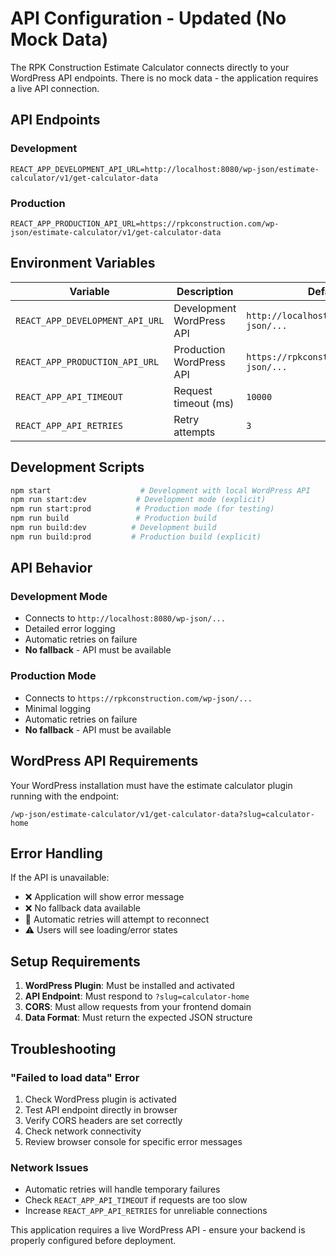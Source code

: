 # API Configuration - Updated (No Mock Data)

The RPK Construction Estimate Calculator connects directly to your WordPress API endpoints. There is no mock data - the application requires a live API connection.

## API Endpoints

### Development

```
REACT_APP_DEVELOPMENT_API_URL=http://localhost:8080/wp-json/estimate-calculator/v1/get-calculator-data
```

### Production

```
REACT_APP_PRODUCTION_API_URL=https://rpkconstruction.com/wp-json/estimate-calculator/v1/get-calculator-data
```

## Environment Variables

| Variable                        | Description               | Default                                   | Example              |
| ------------------------------- | ------------------------- | ----------------------------------------- | -------------------- |
| `REACT_APP_DEVELOPMENT_API_URL` | Development WordPress API | `http://localhost:8080/wp-json/...`       | Your local WordPress |
| `REACT_APP_PRODUCTION_API_URL`  | Production WordPress API  | `https://rpkconstruction.com/wp-json/...` | Live WordPress site  |
| `REACT_APP_API_TIMEOUT`         | Request timeout (ms)      | `10000`                                   | `15000`              |
| `REACT_APP_API_RETRIES`         | Retry attempts            | `3`                                       | `5`                  |

## Development Scripts

```bash
npm start                    # Development with local WordPress API
npm run start:dev           # Development mode (explicit)
npm run start:prod          # Production mode (for testing)
npm run build               # Production build
npm run build:dev          # Development build
npm run build:prod         # Production build (explicit)
```

## API Behavior

### Development Mode

- Connects to `http://localhost:8080/wp-json/...`
- Detailed error logging
- Automatic retries on failure
- **No fallback** - API must be available

### Production Mode

- Connects to `https://rpkconstruction.com/wp-json/...`
- Minimal logging
- Automatic retries on failure
- **No fallback** - API must be available

## WordPress API Requirements

Your WordPress installation must have the estimate calculator plugin running with the endpoint:

```
/wp-json/estimate-calculator/v1/get-calculator-data?slug=calculator-home
```

## Error Handling

If the API is unavailable:

- ❌ Application will show error message
- ❌ No fallback data available
- 🔄 Automatic retries will attempt to reconnect
- ⚠️ Users will see loading/error states

## Setup Requirements

1. **WordPress Plugin**: Must be installed and activated
2. **API Endpoint**: Must respond to `?slug=calculator-home`
3. **CORS**: Must allow requests from your frontend domain
4. **Data Format**: Must return the expected JSON structure

## Troubleshooting

### "Failed to load data" Error

1. Check WordPress plugin is activated
2. Test API endpoint directly in browser
3. Verify CORS headers are set correctly
4. Check network connectivity
5. Review browser console for specific error messages

### Network Issues

- Automatic retries will handle temporary failures
- Check `REACT_APP_API_TIMEOUT` if requests are too slow
- Increase `REACT_APP_API_RETRIES` for unreliable connections

This application requires a live WordPress API - ensure your backend is properly configured before deployment.
